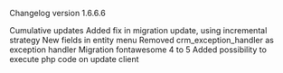 Changelog version 1.6.6.6
 
Cumulative updates
Added fix in migration update, using incremental strategy
New fields in entity menu
Removed crm_exception_handler as exception handler
Migration fontawesome 4 to 5
Added possibility to execute php code on update client

